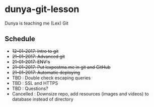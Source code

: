 # dunya-git-lesson
Dunya is teaching me (Lex) Git

## Schedule

- ~~12-01-2017: Intro to git~~
- ~~21-01-2017: Advanced git~~
- ~~21-01-2017: ENV's~~
- ~~21-01-2017: Put lexpostma.me in git and GitHub~~
- ~~21-01-2017: Automatic deploying~~
- TBD       : Double check escaping queries
- TBD       : SSL and HTTPS
- TBD       : Questions?
- Cancelled       : Downsize repo, add resources (images and videos) to database instead of directory
